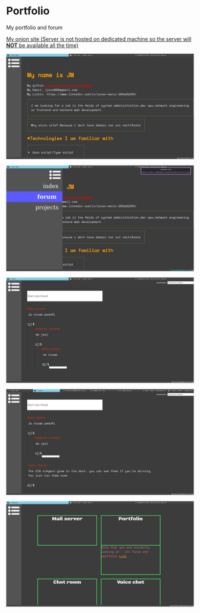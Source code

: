 # Portfolio
My portfolio and forum

[My onion site (Server is not hosted on dedicated machine so the server will **NOT** be available all the time)](http://jkcgcjxaaotdfj4cebxvegjefgbpbyk2yhwa35q6kby654ywq5efo6ad.onion/)

![s1](https://github.com/joca069/Portfolio/blob/master/screenshots/2022-11-16_12-51.png?raw=true)

![s2](https://github.com/joca069/Portfolio/blob/master/screenshots/2022-11-16_12-51_1.png?raw=true)

![s3](https://github.com/joca069/Portfolio/blob/master/screenshots/2022-11-16_12-55.png?raw=true)

![](https://github.com/joca069/Portfolio/blob/master/screenshots/2022-11-16_15-56_1.png?raw=true)

![s4](https://github.com/joca069/Portfolio/blob/master/screenshots/2022-11-16_12-58.png?raw=true)
